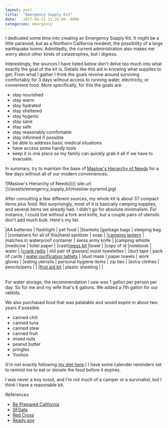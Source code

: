 ```yaml
---
layout: post
title:  "Emergency Supply Kit"
date:   2017-04-11 11:35:00 -0800
categories: emergency
---
```


I dedicated some time into creating an Emergency Supply Kit. It might be a little paranoid, but as a Northern California resident, the possibility of a large earthquake looms. Admittedly, the current administration also makes me worry about other kinds of catastrophes, but I digress. 

Interestingly, the sources I have listed below don't delve too much into what exactly the goal of the kit is. Details like this aid in knowing what supplies to get. From what I gather I think the goals revolve around surviving comfortably for 3 days without access to running water, electricity, or convenient food. More specifically, for this the goals are:
- stay nourished
- stay warm
- stay hydrated
- stay sheltered
- stay hygenic
- stay sane
- stay safe
- stay reasonably comfortable
- stay informed if possible
- be able to address basic medical situations
- have access some handy tools
- keep it in one place so my family can quickly grab it all if we have to evacuate.

In summary, try to maintain the base of [Maslow's Hierarchy of Needs](https://en.wikipedia.org/wiki/Maslow%27s_hierarchy_of_needs) for a few days without all of our modern conveniences.

![Maslow's Hierarchy of Needs]({{ site.url }}/assets/emergency_supply_kit/maslow-pyramid.jpg)

After consulting a few different sources, my whole kit is about 37 compact items plus food. Not surprisingly, most of it is basically camping supplies, and several items we already had. I didn't go for absolute minimalism. For instance, I could live without a fork and knife, but a couple pairs of utensils don't add much bulk. Here's my list.

|AA batteries 			| flashlight | pet food |
|blankets				|garbage bags | sleeping bag |
|containers for all of this|hand sanitizer | soap |
|[camping lantern](https://www.amazon.com/gp/product/B00XM8HTIS/ref=oh_aui_detailpage_o01_s00?ie=UTF8&psc=1) | matches in waterproof container | swiss army knife |
|camping whistle |medicine | toilet paper |
|cash|[mess kit](https://www.amazon.com/gp/product/B01743BX1A/ref=oh_aui_detailpage_o03_s02?ie=UTF8&psc=1) |towel |
|copy of id |notebook | water |
|[crank radio](https://www.amazon.com/gp/product/B018I4BPNU/ref=oh_aui_detailpage_o01_s00?ie=UTF8&psc=1) | old pair of glasses| moist towelettes |
|duct tape | pack of cards | [water purification tablets](https://www.amazon.com/gp/product/B00GG19KWQ/ref=oh_aui_detailpage_o04_s00?ie=UTF8&psc=1) |
|dust mask | paper towels | work gloves  |
|eating utensils | personal hygiene items | zip ties |
|extra clothes | pencils/pens | |
|[first aid kit](https://www.amazon.com/gp/product/B000069EYA/ref=oh_aui_detailpage_o03_s01?ie=UTF8&psc=1) | plastic sheeting | |

<br/>
For water storage, the recommendation I saw was 1 gallon per person per day. So for me and my wife that's 6 gallons. We added a 7th gallon for our rabbits.

 We also purchased food that was palatable and would expire in about two years if possible.
- canned chili
- canned tuna
- canned stew
- canned fruit
- mixed nuts
- peanut butter
- pringles
- Yoohoo

(I'm not exactly following [my diet here](/posts/losing-weight-by-giving-up-carbohydrates).) I have some calender reminders set to remind me to eat or donate the food before it expires.

I was never a boy scout, and I'm not much of a camper or a survivalist, but I think I have a reasonable kit. 

References
 - [Be Prepared California](http://www.bepreparedcalifornia.ca.gov/BEPREPARED/INDIVIDUALSANDFAMILIES/Pages/PrepareanEmergencySupplyKit.aspx)
 - [SFGate](http://www.sfgate.com/earthquakes/article/Make-your-own-earthquake-preparedness-kit-5410506.php)
 - [Red Cross](http://www.redcross.org/get-help/prepare-for-emergencies/be-red-cross-ready/get-a-kit)
 - [Ready.gov](https://www.ready.gov/kit)


